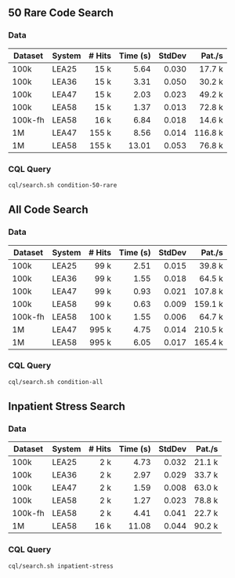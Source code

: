 ## 50 Rare Code Search

### Data

| Dataset | System | # Hits | Time (s) | StdDev |  Pat./s |
|---------|--------|-------:|---------:|-------:|--------:|
| 100k    | LEA25  |   15 k |     5.64 |  0.030 |  17.7 k |
| 100k    | LEA36  |   15 k |     3.31 |  0.050 |  30.2 k |
| 100k    | LEA47  |   15 k |     2.03 |  0.023 |  49.2 k |
| 100k    | LEA58  |   15 k |     1.37 |  0.013 |  72.8 k |
| 100k-fh | LEA58  |   16 k |     6.84 |  0.018 |  14.6 k |
| 1M      | LEA47  |  155 k |     8.56 |  0.014 | 116.8 k |
| 1M      | LEA58  |  155 k |    13.01 |  0.053 |  76.8 k |

### CQL Query

```sh
cql/search.sh condition-50-rare
```

## All Code Search

### Data

| Dataset | System | # Hits | Time (s) | StdDev |  Pat./s |
|---------|--------|-------:|---------:|-------:|--------:|
| 100k    | LEA25  |   99 k |     2.51 |  0.015 |  39.8 k |
| 100k    | LEA36  |   99 k |     1.55 |  0.018 |  64.5 k |
| 100k    | LEA47  |   99 k |     0.93 |  0.021 | 107.8 k |
| 100k    | LEA58  |   99 k |     0.63 |  0.009 | 159.1 k |
| 100k-fh | LEA58  |  100 k |     1.55 |  0.006 |  64.7 k |
| 1M      | LEA47  |  995 k |     4.75 |  0.014 | 210.5 k |
| 1M      | LEA58  |  995 k |     6.05 |  0.017 | 165.4 k |

### CQL Query

```sh
cql/search.sh condition-all
```

## Inpatient Stress Search

### Data

| Dataset | System | # Hits | Time (s) | StdDev |  Pat./s |
|---------|--------|-------:|---------:|-------:|--------:|
| 100k    | LEA25  |    2 k |     4.73 |  0.032 |  21.1 k |
| 100k    | LEA36  |    2 k |     2.97 |  0.029 |  33.7 k |
| 100k    | LEA47  |    2 k |     1.59 |  0.008 |  63.0 k |
| 100k    | LEA58  |    2 k |     1.27 |  0.023 |  78.8 k |
| 100k-fh | LEA58  |    2 k |     4.41 |  0.041 |  22.7 k |
| 1M      | LEA58  |   16 k |    11.08 |  0.044 |  90.2 k |

### CQL Query

```sh
cql/search.sh inpatient-stress
```
